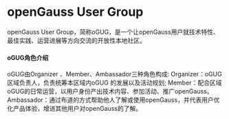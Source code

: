# openGauss User Group
openGauss User Group，简称oGUG，是一个让openGauss用户就技术特性、最佳实践、运营进展等方向交流的开放性本地社区。

#### oGUG角色介绍
oGUG由Organizer 、Member、Ambassador三种角色构成:
Organizer：oGUG区域负责人，负责统筹本区域内oGUG 的发展以及活动规划;
Member：配合区域oGUG的日常运营，以用户身份产出技术内容、参加活动、推广openGauss。
Ambassador：通过布道的方式帮助他人了解或使用openGauss，并代表用户优化产品体验，增进其他用户对openGauss的了解。
